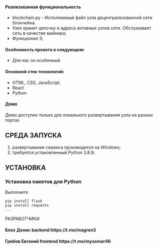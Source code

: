 <h4>Реализованная функциональность</h4>
<ul>
    <li>blockchain.py - Исполняемый файл узла децентрализованной сети блокчейна.</li>
    <li>Узел хранит цепочку и адреса активных узлов сети. Обслуживает сеть в качестве майнера;</li>
    <li>Функционал 3;</li>
</ul> 
<h4>Особенность проекта в следующем:</h4>
<ul>
 <li>Для нас он особенный</li>
 </ul>
 
<h4>Основной стек технологий:</h4>
<ul>
	<li>HTML, CSS, JavaScript.</li>
	<li>React</li>
	<li>Python</li>
  
 </ul>
<h4>Демо</h4>
<p>Демо доступно только для локального развертывания узла на разных портах</p>

СРЕДА ЗАПУСКА
------------
1) развертывание сервиса производится на Windows;
2) требуется установленный Python 3.8.9;

УСТАНОВКА
------------
### Установка пакетов для Python

Выполните 
~~~
pip install flask
pip install requests
...
~~~

РАЗРАБОТЧИКИ

<h4>Блох Денис backend https://t.me/magron3 </h4>
<h4>Грибов Евгений frontend https://t.me/myxomor46 </h4>

